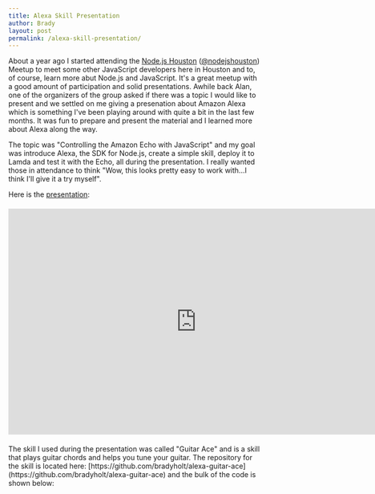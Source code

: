 ```yaml
---
title: Alexa Skill Presentation
author: Brady
layout: post
permalink: /alexa-skill-presentation/
---
```



About a year ago I started attending the [Node.js Houston](https://www.meetup.com/NodejsHouston/) ([@nodejshouston](https://twitter.com/nodejshouston)) Meetup to meet some other JavaScript developers here in Houston and to, of course, learn more abut Node.js and JavaScript.  It's a great meetup with a good amount of participation and solid presentations.  Awhile back Alan, one of the organizers of the group asked if there was a topic I would like to present and we settled on me giving a presenation about Amazon Alexa which is something I've been playing around with quite a bit in the last few months.  It was fun to prepare and present the material and I learned more about Alexa along the way.

The topic was "Controlling the Amazon Echo with JavaScript" and my goal was introduce Alexa, the SDK for Node.js, create a simple skill, deploy it to Lamda and test it with the Echo, all during the presentation.  I really wanted those in attendance to think "Wow, this looks pretty easy to work with...I think I'll give it a try myself".

Here is the [presentation](https://docs.google.com/presentation/d/1ICOJPCjiYj8cF1lPOZHCuHUz8TwKD915yghO2yA0PAw/edit?usp=sharing):

<div style="margin: 20px 0 20px 0;">
    <iframe src="https://docs.google.com/presentation/d/1ICOJPCjiYj8cF1lPOZHCuHUz8TwKD915yghO2yA0PAw/embed?start=false&loop=false&delayms=3000" frameborder="0" width="750" height="450" allowfullscreen="true" mozallowfullscreen="true" webkitallowfullscreen="true"></iframe>
</div>
The skill I used during the presentation was called "Guitar Ace" and is a skill that plays guitar chords and helps you tune your guitar.  The repository for the skill is located here: [https://github.com/bradyholt/alexa-guitar-ace](https://github.com/bradyholt/alexa-guitar-ace) and the bulk of the code is shown below:

<script src="https://gist.github.com/bradyholt/ce9d54a9462c431cb2efbbedf281576f.js"></script>


